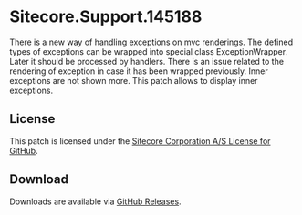 # Sitecore.Support.145188
There is a new way of handling exceptions on mvc renderings. The defined types of exceptions can be wrapped into special class ExceptionWrapper. Later it should be processed by handlers. There is an issue related to the rendering of exception in case it has been wrapped previously. Inner exceptions are not shown more. This patch allows to display inner exceptions.

## License  
This patch is licensed under the [Sitecore Corporation A/S License for GitHub](https://github.com/sitecoresupport/Sitecore.Support.145188/blob/master/LICENSE).  

## Download  
Downloads are available via [GitHub Releases](https://github.com/sitecoresupport/Sitecore.Support.145188/releases).  
